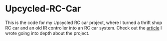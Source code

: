 # Upcycled-RC-Car
This is the code for my Upcycled RC car project, where I turned a thrift shop RC car and an old IR controller into an RC car system. Check out the [article](http://bykevinyang.com/hervin_portfolio/upcycled-rc-car) I wrote going into depth about the project. 
